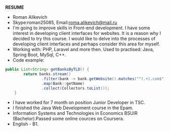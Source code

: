 **RESUME**

* Roman Alikevich
* Skype:roman25085, Email:roma.alikevich@mail.ru
* I'm going to improve skills in Front-end development. 
I have some interest in developing client interfaces for websites. It is a reason why I decided to try this course.
I would like to delve into the processes of developing client interfaces and perhaps consider this area for myself.
* Working with: PHP, Laravel and more then. Used to practised: Java, Spring Boot, MySql, C++.
* Code example:
```java
public List<String> getBanksByTLD() {
        return banks.stream()
                .filter(bank -> bank.getWebsite().matches("^(.+).com$"))
                .map(Bank::getName)
                .collect(Collectors.toList());
    }
```
* I have worked for 7 month on position Junior Developer in TSC.
* I finished the Java Web Development course in the Epam. 
* Information Systems and Technologies in Economics BSUIR (Bachelor).Passed some online cources on Coursera.
* English - B1.

